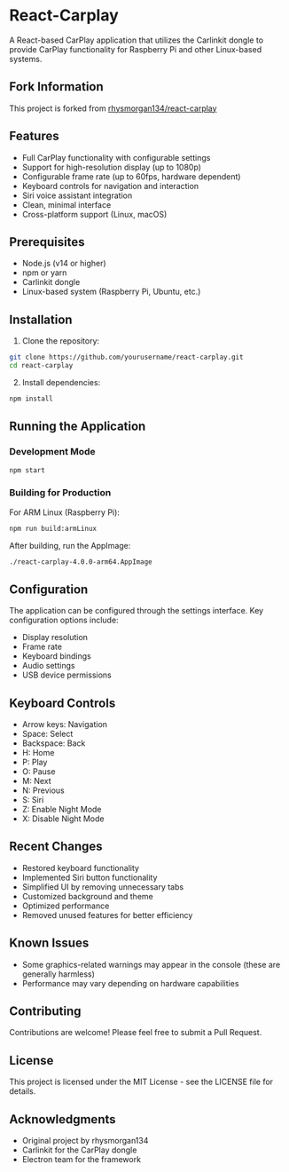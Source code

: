 # React-Carplay

A React-based CarPlay application that utilizes the Carlinkit dongle to provide CarPlay functionality for Raspberry Pi and other Linux-based systems.

## Fork Information
This project is forked from [rhysmorgan134/react-carplay](https://github.com/rhysmorgan134/react-carplay/)

## Features

- Full CarPlay functionality with configurable settings
- Support for high-resolution display (up to 1080p)
- Configurable frame rate (up to 60fps, hardware dependent)
- Keyboard controls for navigation and interaction
- Siri voice assistant integration
- Clean, minimal interface
- Cross-platform support (Linux, macOS)

## Prerequisites

- Node.js (v14 or higher)
- npm or yarn
- Carlinkit dongle
- Linux-based system (Raspberry Pi, Ubuntu, etc.)

## Installation

1. Clone the repository:
```bash
git clone https://github.com/yourusername/react-carplay.git
cd react-carplay
```

2. Install dependencies:
```bash
npm install
```

## Running the Application

### Development Mode
```bash
npm start
```

### Building for Production

For ARM Linux (Raspberry Pi):
```bash
npm run build:armLinux
```

After building, run the AppImage:
```bash
./react-carplay-4.0.0-arm64.AppImage
```

## Configuration

The application can be configured through the settings interface. Key configuration options include:

- Display resolution
- Frame rate
- Keyboard bindings
- Audio settings
- USB device permissions

## Keyboard Controls

- Arrow keys: Navigation
- Space: Select
- Backspace: Back
- H: Home
- P: Play
- O: Pause
- M: Next
- N: Previous
- S: Siri
- Z: Enable Night Mode
- X: Disable Night Mode

## Recent Changes

- Restored keyboard functionality
- Implemented Siri button functionality
- Simplified UI by removing unnecessary tabs
- Customized background and theme
- Optimized performance
- Removed unused features for better efficiency

## Known Issues

- Some graphics-related warnings may appear in the console (these are generally harmless)
- Performance may vary depending on hardware capabilities

## Contributing

Contributions are welcome! Please feel free to submit a Pull Request.

## License

This project is licensed under the MIT License - see the LICENSE file for details.

## Acknowledgments

- Original project by rhysmorgan134
- Carlinkit for the CarPlay dongle
- Electron team for the framework